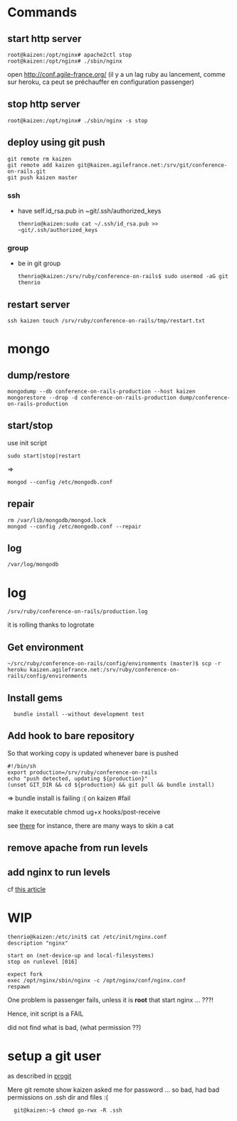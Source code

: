 
Commands
========

start http server
-----------------
    root@kaizen:/opt/nginx# apache2ctl stop
    root@kaizen:/opt/nginx# ./sbin/nginx

open http://conf.agile-france.org/ (il y a un lag ruby au lancement, comme sur heroku, ca peut se préchauffer en configuration passenger)

stop http server
----------------
    root@kaizen:/opt/nginx# ./sbin/nginx -s stop


deploy using git push
---------------------

    git remote rm kaizen
    git remote add kaizen git@kaizen.agilefrance.net:/srv/git/conference-on-rails.git
    git push kaizen master

### ssh ###

* have self.id_rsa.pub in ~git/.ssh/authorized_keys

      thenrio@kaizen:sudo cat ~/.ssh/id_rsa.pub >> ~git/.ssh/authorized_keys

### group ###
* be in git group

      thenrio@kaizen:/srv/ruby/conference-on-rails$ sudo usermod -aG git thenrio

restart server
--------------

    ssh kaizen touch /srv/ruby/conference-on-rails/tmp/restart.txt

mongo
=====
dump/restore
------------
    mongodump --db conference-on-rails-production --host kaizen
    mongorestore --drop -d conference-on-rails-production dump/conference-on-rails-production

start/stop
----------

use init script

    sudo start|stop|restart

=>

    mongod --config /etc/mongodb.conf

repair
------
    rm /var/lib/mongodb/mongod.lock
    mongod --config /etc/mongodb.conf --repair

log
---
    /var/log/mongodb

log
===
    /srv/ruby/conference-on-rails/production.log

it is rolling thanks to logrotate

Get environment
---------------

    ~/src/ruby/conference-on-rails/config/environments (master)$ scp -r heroku kaizen.agilefrance.net:/srv/ruby/conference-on-rails/config/environments

Install gems
------------

      bundle install --without development test

Add hook to bare repository
---------------------------

So that working copy is updated whenever bare is pushed

    #!/bin/sh
    export production=/srv/ruby/conference-on-rails
    echo "push detected, updating ${production}"
    (unset GIT_DIR && cd ${production} && git pull && bundle install)

=> bundle install is failing :( on kaizen #fail


make it executable
    chmod ug+x hooks/post-receive


see [there](http://stackoverflow.com/questions/4043609/getting-fatal-not-a-git-repository-when-using-post-update-hook-to-execute) for instance, there are many ways to skin a cat

remove apache from run levels
----------------------------

add nginx to run levels
-----------------------
cf [this article](http://articles.slicehost.com/2007/10/17/ubuntu-lts-adding-an-nginx-init-script)

WIP
===

    thenrio@kaizen:/etc/init$ cat /etc/init/nginx.conf
    description "nginx"

    start on (net-device-up and local-filesystems)
    stop on runlevel [016]

    expect fork
    exec /opt/nginx/sbin/nginx -c /opt/nginx/conf/nginx.conf
    respawn

One problem is passenger fails, unless it is **root** that start nginx ...
???!

Hence, init script is a FAIL

did not find what is bad, (what permission ??)

setup a git user
================

as described in [progit](http://progit.org/book/ch4-4.html)

Mere git remote show kaizen asked me for password ...
so bad, had bad permissions on .ssh dir and files :(

      git@kaizen:~$ chmod go-rwx -R .ssh

